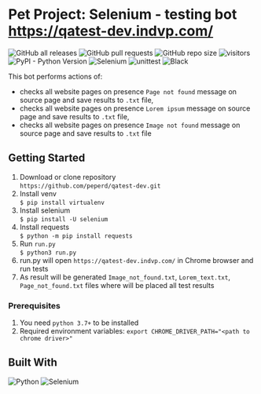 # Pet Project: Selenium - testing bot https://qatest-dev.indvp.com/
![GitHub all releases](https://img.shields.io/github/downloads/peperd/qatest-dev/total?logo=Github)
![GitHub pull requests](https://img.shields.io/github/issues-pr/peperd/qatest-dev?logo=GIthub)
![GitHub repo size](https://img.shields.io/github/repo-size/peperd/qatest-dev?logo=Github)
![visitors](https://visitor-badge.glitch.me/badge?page_id=https://github.com/peperd/qatest-dev&left_color=green&right_color=red)
![PyPI - Python Version](https://img.shields.io/pypi/pyversions/scrapy)
![Selenium](https://img.shields.io/badge/Selenium4.0-webdriver-green?style=plastic&logo=Selenium)
![unittest](https://img.shields.io/badge/unittest-yelloegreen?style=plastic&logo=unittest)
![Black](https://img.shields.io/badge/code_style-black-black)

This bot performs actions of: </br> 
- checks all website pages on presence `Page not found` message on source page and save results to `.txt` file, 
- checks all website pages on presence `Lorem ipsum` message on source page and save results to `.txt` file, 
- checks all website pages on presence `Image not found` message on source page and save results to `.txt` file


## Getting Started

1. Download or clone repository </br> `https://github.com/peperd/qatest-dev.git`
2. Install venv </br> `$ pip install virtualenv`
3. Install selenium </br> `$ pip install -U selenium`
4. Install requests </br> `$ python -m pip install requests`
5. Run `run.py` </br> `$ python3 run.py`
6. run.py will open `https://qatest-dev.indvp.com/` in Chrome browser and run tests
7. As result will be generated `Image_not_found.txt`, `Lorem_text.txt`, `Page_not_found.txt` files
where will be placed all test results


### Prerequisites
1. You need `python 3.7+` to be installed
2. Required environment variables: `export CHROME_DRIVER_PATH="<path to chrome driver>"`

## Built With

![Python](https://img.shields.io/badge/Python-3.9-informational?style=for-the-badge&logo=Python)
![Selenium](https://img.shields.io/badge/Selenium-4.0-green?style=for-the-badge&logo=Selenium)


